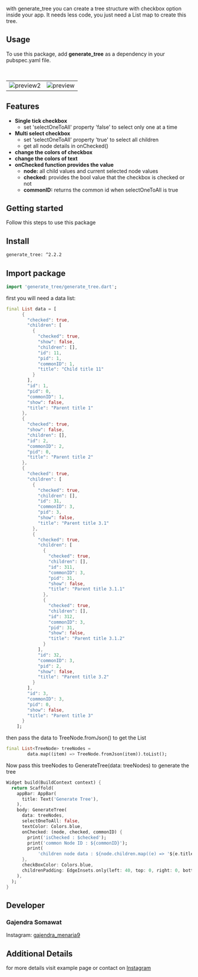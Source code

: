 with generate_tree you can create a tree structure with checkbox option inside your app. It needs less code,
you just need a List map to create this tree.

## Usage

To use this package, add <b>generate_tree</b> as a dependency in your pubspec.yaml file.

<BR>
<Table>
    <tr>
        <td><img src="https://ik.imagekit.io/gajendramenaria9/gif1.gif?ik-sdk-version=javascript-1.4.3&updatedAt=1676791685679" alt="preview2"/></td>
<td><img src="https://ik.imagekit.io/gajendramenaria9/gif2.gif?ik-sdk-version=javascript-1.4.3&updatedAt=1676791681599" alt="preview"/></td>
    </tr>
</Table>

## Features

<ul>
<li><b>Single tick checkbox</b>
<ul>
    <li>set 'selectOneToAll' property 'false' to select only one at a time</li>
</ul>
</li>
<li><b>Multi select checkbox</b>
<ul>
<li>set 'selectOneToAll' property 'true' to select all children</li>
<li>get all node details in onChecked()</li>
</ul>
</li>
<li><b>change the colors of checkbox</b></li>
<li><b>change the colors of text</b></li>
<li><b>onChecked function provides the value</b>
<ul>
<li><b>node:</b> all child values and current selected node values</li>
<li><b>checked:</b> provides the bool value that the checkbox is checked or not</li>
<li><b>commonID:</b> returns the common id when selectOneToAll is true</li>
</ul>
</li>
</ul>

## Getting started

Follow this steps to use this package

## Install

```html
generate_tree: ^2.2.2
```

## Import package

```dart
import 'generate_tree/generate_tree.dart';
```

first you will need a data list:

```dart
final List data = [
      {
        "checked": true,
        "children": [
          {
            "checked": true,
            "show": false,
            "children": [],
            "id": 11,
            "pid": 1,
            "commonID": 1,
            "title": "Child title 11"
          }
        ],
        "id": 1,
        "pid": 0,
        "commonID": 1,
        "show": false,
        "title": "Parent title 1"
      },
      {
        "checked": true,
        "show": false,
        "children": [],
        "id": 2,
        "commonID": 2,
        "pid": 0,
        "title": "Parent title 2"
      },
      {
        "checked": true,
        "children": [
          {
            "checked": true,
            "children": [],
            "id": 31,
            "commonID": 3,
            "pid": 3,
            "show": false,
            "title": "Parent title 3.1"
          },
          {
            "checked": true,
            "children": [
              {
                "checked": true,
                "children": [],
                "id": 311,
                "commonID": 3,
                "pid": 31,
                "show": false,
                "title": "Parent title 3.1.1"
              },
              {
                "checked": true,
                "children": [],
                "id": 312,
                "commonID": 3,
                "pid": 31,
                "show": false,
                "title": "Parent title 3.1.2"
              }
            ],
            "id": 32,
            "commonID": 3,
            "pid": 2,
            "show": false,
            "title": "Parent title 3.2"
          }
        ],
        "id": 3,
        "commonID": 3,
        "pid": 0,
        "show": false,
        "title": "Parent title 3"
      }
    ];
```

then pass the data to TreeNode.fromJson() to get the List<TreeNode>

```dart
final List<TreeNode> treeNodes =
        data.map((item) => TreeNode.fromJson(item)).toList();
```

Now pass this treeNodes to GenerateTree(data: treeNodes) to generate the tree

```dart
Widget build(BuildContext context) {
  return Scaffold(
    appBar: AppBar(
      title: Text('Generate Tree'),
    ),
    body: GenerateTree(
      data: treeNodes,
      selectOneToAll: false,
      textColor: Colors.blue,
      onChecked: (node, checked, commonID) {
        print('isChecked : $checked');
        print('common Node ID : ${commonID}');
        print(
            'children node data : ${node.children.map((e) => '${e.title}')}');
      },
      checkBoxColor: Colors.blue,
      childrenPadding: EdgeInsets.only(left: 40, top: 0, right: 0, bottom: 0),
    ),
  );
}
```

## Developer

<H3>Gajendra Somawat</H3>
<p>Instagram: <a href="https://www.instagram.com/gajendra_menaria9">gajendra_menaria9</a></p>

## Additional Details

for more details visit example page or contact on <a href="https://www.instagram.com/gajendra_menaria9">Instagram</a>
